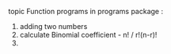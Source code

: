 topic Function programs in programs package :
1. adding two numbers
2. calculate Binomial coefficient - n! / r!(n-r)!
3. 